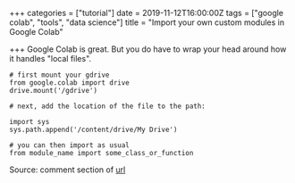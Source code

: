 +++
categories = ["tutorial"]
date = 2019-11-12T16:00:00Z
tags = ["google colab", "tools", "data science"]
title = "Import your own custom modules in Google Colab"

+++
Google Colab is great. But you do have to wrap your head around how it handles "local files".

<!--more-->

    # first mount your gdrive
    from google.colab import drive
    drive.mount('/gdrive')
    
    # next, add the location of the file to the path:
    
    import sys
    sys.path.append('/content/drive/My Drive')
    
    # you can then import as usual
    from module_name import some_class_or_function

Source: comment section of [url](https://www.pingshiuanchua.com/blog/post/importing-your-own-python-module-or-python-file-in-colaboratory)